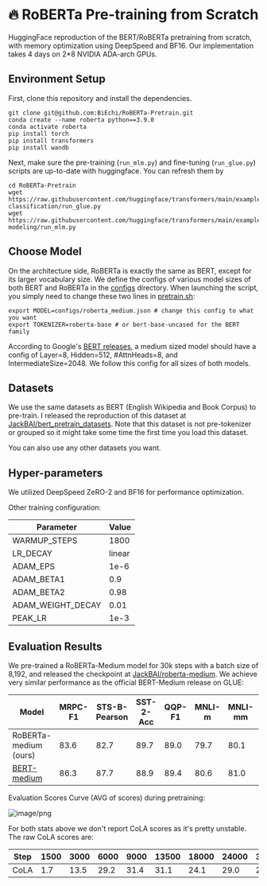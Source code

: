 # 🔥 RoBERTa Pre-training from Scratch

HuggingFace reproduction of the BERT/RoBERTa pretraining from scratch, with memory optimization using DeepSpeed and BF16. Our implementation takes 4 days on 2*8 NVIDIA ADA-arch GPUs.

## Environment Setup

First, clone this repository and install the dependencies.

```
git clone git@github.com:BiEchi/RoBERTa-Pretrain.git
conda create --name roberta python==3.9.0
conda activate roberta
pip install torch
pip install transformers
pip install wandb
```

Next, make sure the pre-training (`run_mlm.py`) and fine-tuning (`run_glue.py`) scripts are up-to-date with huggingface. You can refresh them by

```
cd RoBERTa-Pretrain
wget https://raw.githubusercontent.com/huggingface/transformers/main/examples/pytorch/text-classification/run_glue.py
wget https://raw.githubusercontent.com/huggingface/transformers/main/examples/pytorch/language-modeling/run_mlm.py
```

## Choose Model

On the architecture side, RoBERTa is exactly the same as BERT, except for its larger vocabulary size. We define the configs of various model sizes of both BERT and RoBERTa in the [configs](https://github.com/BiEchi/RoBERTa-Pretrain/tree/main/configs) directory. When launching the script, you simply need to change these two lines in [pretrain.sh](https://github.com/BiEchi/RoBERTa-Pretrain/blob/main/pretrain.sh):

```
export MODEL=configs/roberta_medium.json # change this config to what you want
export TOKENIZER=roberta-base # or bert-base-uncased for the BERT family
```

According to Google's [BERT releases](https://huggingface.co/google/bert_uncased_L-8_H-512_A-8), a medium sized model should have a config of Layer=8, Hidden=512, #AttnHeads=8, and IntermediateSize=2048. We follow this config for all sizes of both models.

## Datasets

We use the same datasets as BERT (English Wikipedia and Book Corpus) to pre-train. I released the reproduction of this dataset at [JackBAI/bert_pretrain_datasets](https://huggingface.co/datasets/JackBAI/bert_pretrain_datasets). Note that this dataset is not pre-tokenizer or grouped so it might take some time the first time you load this dataset.

You can also use any other datasets you want.

## Hyper-parameters

We utilized DeepSpeed ZeRO-2 and BF16 for performance optimization.

Other training configuration: 

| Parameter            | Value     |
|----------------------|-----------|
| WARMUP_STEPS         | 1800      |
| LR_DECAY             | linear    |
| ADAM_EPS             | 1e-6      |
| ADAM_BETA1           | 0.9       |
| ADAM_BETA2           | 0.98      |
| ADAM_WEIGHT_DECAY    | 0.01      |
| PEAK_LR              | 1e-3      |

## Evaluation Results

We pre-trained a RoBERTa-Medium model for 30k steps with a batch size of 8,192, and released the checkpoint at [JackBAI/roberta-medium](https://huggingface.co/JackBAI/roberta-medium). We achieve very similar performance as the official BERT-Medium release on GLUE:

| Model           | MRPC-F1 | STS-B-Pearson | SST-2-Acc | QQP-F1 | MNLI-m | MNLI-mm | QNLI-Acc | WNLI-Acc | RTE-Acc |
|----------------|---------|---------------|-----------|--------|--------|---------|----------|----------|---------|
| RoBERTa-medium (ours)         |  83.6    | 82.7          | 89.7      | 89.0   | 79.7   | 80.1    | 89.3     | 31.0     | 57.4    |
| [BERT-medium](https://huggingface.co/google/bert_uncased_L-8_H-512_A-8) | 86.3 | 87.7 | 88.9 | 89.4 | 80.6 | 81.0 | 89.2 | 29.6 | 63.9 |

Evaluation Scores Curve (AVG of scores) during pretraining:

![image/png](https://cdn-uploads.huggingface.co/production/uploads/62927c2e56fedc76e396b3ca/p6KK_6-oXCyhAjdZh1WQ_.png)

For both stats above we don't report CoLA scores as it's pretty unstable. The raw CoLA scores are:

| Step     | 1500 | 3000 | 6000 | 9000 | 13500 | 18000 | 24000 | 30000 |
|----------|----------|----------|----------|----------|----------|----------|----------|----------|
CoLA | 1.7 | 13.5 | 29.2 | 31.4 | 31.1 | 24.1 | 29.0 | 20.0 |


